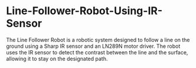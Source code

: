 # Line-Follower-Robot-Using-IR-Sensor
The Line Follower Robot is a robotic system designed to follow a line on the ground using a Sharp IR sensor and an LN289N motor driver. The robot uses the IR sensor to detect the contrast between the line and the surface, allowing it to stay on the designated path.
